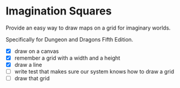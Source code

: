 # Imagination Squares

Provide an easy way to draw maps on a grid for imaginary worlds.

Specifically for Dungeon and Dragons Fifth Edition.

- [x] draw on a canvas
- [x] remember a grid with a width and a height
- [x] draw a line
- [ ] write test that makes sure our system knows how to draw a grid
- [ ] draw that grid